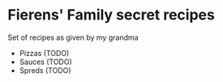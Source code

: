 # Fierens' Family secret recipes

Set of recipes as given by my grandma

- Pizzas (TODO)
- Sauces (TODO)
- Spreds (TODO)
